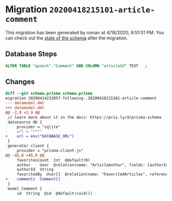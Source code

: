 # Migration `20200418215101-article-comment`

This migration has been generated by roman at 4/18/2020, 9:51:01 PM.
You can check out the [state of the schema](./schema.prisma) after the migration.

## Database Steps

```sql
ALTER TABLE "quaint"."Comment" ADD COLUMN "articleId" TEXT   ;
```

## Changes

```diff
diff --git schema.prisma schema.prisma
migration 20200414232857-following..20200418215101-article-comment
--- datamodel.dml
+++ datamodel.dml
@@ -2,9 +2,9 @@
 // learn more about it in the docs: https://pris.ly/d/prisma-schema
 datasource db {
     provider = "sqlite"
-    url = "***"
+    url = env("DATABASE_URL")
 }
 generator client {
     provider = "prisma-client-js"
@@ -45,8 +45,9 @@
     favoritesCount  Int  @default(0)
     author    User  @relation(name: "ArticleAuthor", fields: [authorId], references: [id])
     authorId  String
     favoritedBy  User[]  @relation(name: "FavoritedArticles", references: [id])
+    comments  Comment[]
 }
 model Comment {
     id  String  @id  @default(cuid())
```


